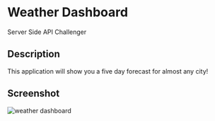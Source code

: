 # Weather Dashboard
 Server Side API Challenger
 
 ## Description
 
 This application will show you a five day forecast for almost any city!
 
 
 
 ## Screenshot
 
![weather dashboard](https://user-images.githubusercontent.com/99004555/188030469-67abd178-9654-45b0-80f8-5c7f4729870c.png)
